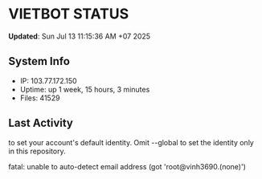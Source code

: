 # VIETBOT STATUS
**Updated**: Sun Jul 13 11:15:36 AM +07 2025

## System Info
- IP: 103.77.172.150
- Uptime: up 1 week, 15 hours, 3 minutes
- Files: 41529

## Last Activity

to set your account's default identity.
Omit --global to set the identity only in this repository.

fatal: unable to auto-detect email address (got 'root@vinh3690.(none)')

